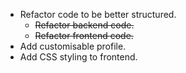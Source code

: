 * Refactor code to be better structured.
    * ~~Refactor backend code.~~
    * ~~Refactor frontend code.~~
* Add customisable profile.
* Add CSS styling to frontend.
